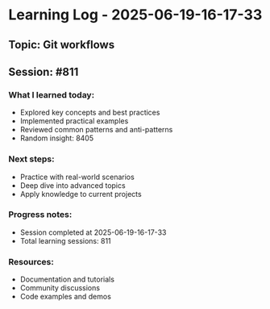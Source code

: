 # Learning Log - 2025-06-19-16-17-33

## Topic: Git workflows
## Session: #811

### What I learned today:
- Explored key concepts and best practices
- Implemented practical examples  
- Reviewed common patterns and anti-patterns
- Random insight: 8405

### Next steps:
- Practice with real-world scenarios
- Deep dive into advanced topics
- Apply knowledge to current projects

### Progress notes:
- Session completed at 2025-06-19-16-17-33
- Total learning sessions: 811

### Resources:
- Documentation and tutorials
- Community discussions
- Code examples and demos
